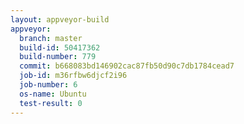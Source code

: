 ```yaml
---
layout: appveyor-build
appveyor:
  branch: master
  build-id: 50417362
  build-number: 779
  commit: b668083bd146902cac87fb50d90c7db1784cead7
  job-id: m36rfbw6djcf2i96
  job-number: 6
  os-name: Ubuntu
  test-result: 0
---
```

